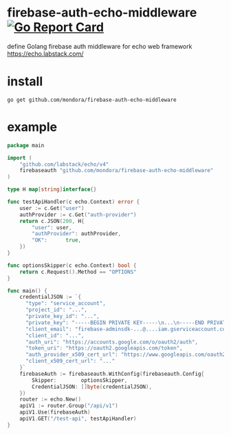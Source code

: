 # firebase-auth-echo-middleware [![Go Report Card](https://goreportcard.com/badge/github.com/mondora/firebase-auth-echo-middleware)](https://goreportcard.com/report/github.com/mondora/firebase-auth-echo-middleware)
define Golang firebase auth middleware for echo web framework https://echo.labstack.com/

# install
```shell script
go get github.com/mondora/firebase-auth-echo-middleware
```

# example
```go
package main

import (
	"github.com/labstack/echo/v4"
	firebaseauth "github.com/mondora/firebase-auth-echo-middleware"
)

type H map[string]interface{}

func testApiHandler(c echo.Context) error {
	user := c.Get("user")
	authProvider := c.Get("auth-provider")
	return c.JSON(200, H{
		"user": user,
		"authProvider": authProvider,
		"OK":      true,
	})
}

func optionsSkipper(c echo.Context) bool {
	return c.Request().Method == "OPTIONS"
}

func main() {
	credentialJSON := `{
	  "type": "service_account",
	  "project_id": "...",
	  "private_key_id": "...",
	  "private_key": "-----BEGIN PRIVATE KEY-----\n...\n-----END PRIVATE KEY-----\n",
	  "client_email": "firebase-adminsdk-...@....iam.gserviceaccount.com",
	  "client_id": "...",
	  "auth_uri": "https://accounts.google.com/o/oauth2/auth",
	  "token_uri": "https://oauth2.googleapis.com/token",
	  "auth_provider_x509_cert_url": "https://www.googleapis.com/oauth2/v1/certs",
	  "client_x509_cert_url": "..."
	}`
	firebaseAuth := firebaseauth.WithConfig(firebaseauth.Config{
		Skipper:        optionsSkipper,
		CredentialJSON: []byte(credentialJSON),
	})
	router := echo.New()
	apiV1 := router.Group("/api/v1")
	apiV1.Use(firebaseAuth)
	apiV1.GET("/test-api", testApiHandler)
}
```